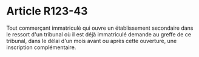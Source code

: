# Article R123-43

Tout commerçant immatriculé qui ouvre un établissement secondaire dans le ressort d'un tribunal où il est déjà immatriculé demande au greffe de ce tribunal, dans le délai d'un mois avant ou après cette ouverture, une inscription complémentaire.